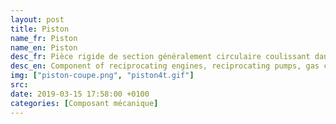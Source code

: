 ```yaml
---
layout: post
title: Piston
name_fr: Piston
name_en: Piston
desc_fr: Pièce rigide de section généralement circulaire coulissant dans un cylindre de forme complémentaire. Le déplacement du piston entraîne une variation de volume de la chambre, partie située au-dessus du piston, entre celui-ci et le cylindre. Un piston permet la conversion d'une pression en un travail, ou réciproquement.
desc_en: Component of reciprocating engines, reciprocating pumps, gas compressors and pneumatic cylinders, among other similar mechanisms. It is the moving component that is contained by a cylinder and is made gas-tight by piston rings.
img: ["piston-coupe.png", "piston4t.gif"]
src: 
date: 2019-03-15 17:58:00 +0100
categories: [Composant mécanique]
---
```

